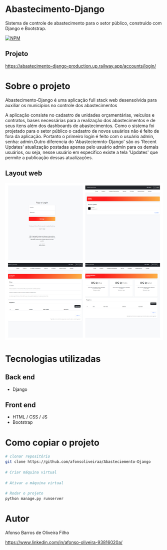 # Abastecimento-Django
Sistema de controle de abastecimento para o setor público, construído com Django e Bootstrap.

[![NPM](https://img.shields.io/npm/l/react)](https://github.com/afonsoliveiraa/Abastecimento-Django/blob/main/LICENSE) 

## Projeto
https://abastecimento-django-production.up.railway.app/accounts/login/

# Sobre o projeto

Abastecimento-Django é uma aplicação full stack web desensolvida para auxiliar os municípios no controle dos abastecimentos

A aplicação consiste no cadastro de unidades orçamentárias, veículos e contratos, bases necessárias para a realização dos abastecimentos e de seus itens além dos dashboards de abastecimentos. Como o sistema foi projetado para o setor público o cadastro de novos usuários não é feito de fora da aplicação. Portanto o primeiro login é feito com o usuário admin, senha: admin.Outro diferencia do 'Abasteciemnto-Django' são os 'Recent Updates' atualização postadas apenas pelo usuário admin para os demais usuários, ou seja, nesse usuário em específico existe a tela 'Updates' que permite a publicação dessas atualizações.

## Layout web
![Web 1](https://github.com/afonsoliveiraa/Abastecimento-Django/blob/main/static/assets/telas.jpg) 

# Tecnologias utilizadas
## Back end
- Django
## Front end
- HTML / CSS / JS
- Bootstrap

# Como copiar o projeto

```bash
# clonar repositório
git clone https://github.com/afonsoliveiraa/Abasteciemento-Django

# Criar máquina virtual

# Ativar a máquina virtual 

# Rodar o projeto
python manage.py runserver
```

# Autor

Afonso Barros de Oliveira Filho

https://www.linkedin.com/in/afonso-oliveira-93816020a/
